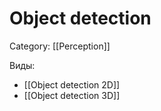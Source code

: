 # Object detection
Category: [[Perception]]

Виды:
- [[Object detection 2D]]
- [[Object detection 3D]]


